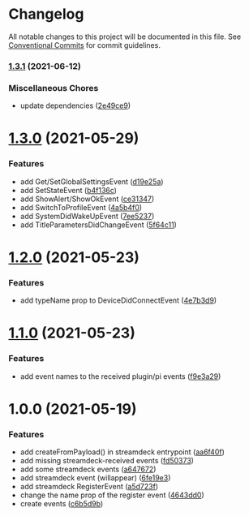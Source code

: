 # Changelog

All notable changes to this project will be documented in this file. See
[Conventional Commits](https://conventionalcommits.org) for commit guidelines.

### [1.3.1](https://github.com/rweich/streamdeck-events/compare/v1.3.0...v1.3.1) (2021-06-12)


### Miscellaneous Chores

* update dependencies ([2e49ce9](https://github.com/rweich/streamdeck-events/commit/2e49ce993cff8b41b222caca84ae2598d8393ee0))

# [1.3.0](https://github.com/rweich/streamdeck-events/compare/v1.2.0...v1.3.0) (2021-05-29)


### Features

* add Get/SetGlobalSettingsEvent ([d19e25a](https://github.com/rweich/streamdeck-events/commit/d19e25a4ab417d0c7ef2425d1913dbea1718cc62))
* add SetStateEvent ([b4f136c](https://github.com/rweich/streamdeck-events/commit/b4f136cb130c3a32834ccef372a7f37356861024))
* add ShowAlert/ShowOkEvent ([ce31347](https://github.com/rweich/streamdeck-events/commit/ce313473be1bf49ab8106d6be34f8e35f480b434))
* add SwitchToProfileEvent ([4a5b4f0](https://github.com/rweich/streamdeck-events/commit/4a5b4f0fb2a2e05481665c2797e8933415da3a15))
* add SystemDidWakeUpEvent ([7ee5237](https://github.com/rweich/streamdeck-events/commit/7ee523755e0031ba5042494d9b752b5e2c6f2f0f))
* add TitleParametersDidChangeEvent ([5f64c11](https://github.com/rweich/streamdeck-events/commit/5f64c114ffb6ab8ca7e1fb3c0d6df4fd07fca10e))

# [1.2.0](https://github.com/rweich/streamdeck-events/compare/v1.1.0...v1.2.0) (2021-05-23)


### Features

* add typeName prop to DeviceDidConnectEvent ([4e7b3d9](https://github.com/rweich/streamdeck-events/commit/4e7b3d9bfa775d68636772a5b334b99157e26526))

# [1.1.0](https://github.com/rweich/streamdeck-events/compare/v1.0.0...v1.1.0) (2021-05-23)


### Features

* add event names to the received plugin/pi events ([f9e3a29](https://github.com/rweich/streamdeck-events/commit/f9e3a294605840d30f1313baef5b6a9d24fd4ca1))

# 1.0.0 (2021-05-19)


### Features

* add createFromPayload() in streamdeck entrypoint ([aa6f40f](https://github.com/rweich/streamdeck-events/commit/aa6f40f3b0cf3f288685e599836436b3c9b9204f))
* add missing streamdeck-received events ([fd50373](https://github.com/rweich/streamdeck-events/commit/fd50373e427d7b91354ad3df7ada6e405b6d2e48))
* add some streamdeck events ([a647672](https://github.com/rweich/streamdeck-events/commit/a64767239a1fcc8088d1da3b0fabb7875213c22b))
* add streamdeck event (willappear) ([6fe19e3](https://github.com/rweich/streamdeck-events/commit/6fe19e379b8218db0a67b0318f94afbdcece396a))
* add streamdeck RegisterEvent ([a5d723f](https://github.com/rweich/streamdeck-events/commit/a5d723fd67858845e03c1fed9be5934e64c3a637))
* change the name prop of the register event ([4643dd0](https://github.com/rweich/streamdeck-events/commit/4643dd00ee316956a6da1f357a0766b3503bdbd9))
* create events ([c6b5d9b](https://github.com/rweich/streamdeck-events/commit/c6b5d9b711d0c10976b00a13538f4698e1207fa2))
